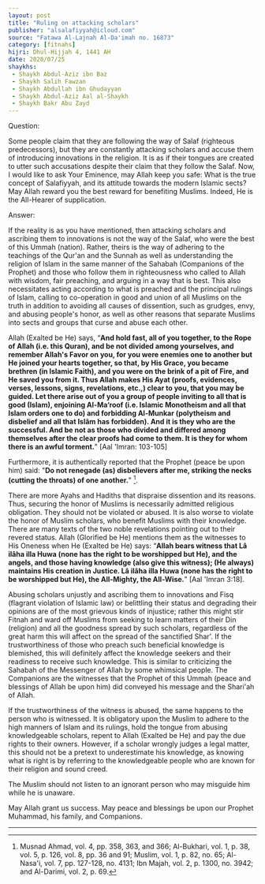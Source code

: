 ```yaml
---
layout: post
title: "Ruling on attacking scholars"
publisher: "alsalafiyyah@icloud.com"
source: "Fatawa Al-Lajnah Al-Da'imah no. 16873"
category: [fitnahs]
hijri: Dhul-Hijjah 4, 1441 AH
date: 2020/07/25
shaykhs: 
 - Shaykh Abdul-Aziz ibn Baz
 - Shaykh Salih Fawzan
 - Shaykh Abdullah ibn Ghudayyan
 - Shaykh Abdul-Aziz Aal al-Shaykh
 - Shaykh Bakr Abu Zayd
---
```


Question: 

Some people claim that they are following the way of Salaf (righteous predecessors), but they are constantly attacking scholars and accuse them of introducing innovations in the religion. It is as if their tongues are created to utter such accusations despite their claim that they follow the Salaf. Now, I would like to ask Your Eminence, may Allah keep you safe: What is the true concept of Salafiyyah, and its attitude towards the modern Islamic sects? May Allah reward you the best reward for benefiting Muslims. Indeed, He is the All-Hearer of supplication.

Answer:

If the reality is as you have mentioned, then attacking scholars and ascribing them to innovations is not the way of the Salaf, who were the best of this Ummah (nation). Rather, theirs is the way of adhering to the teachings of the Qur'an and the Sunnah as well as understanding the religion of Islam in the same manner of the Sahabah (Companions of the Prophet) and those who follow them in righteousness who called to Allah with wisdom, fair preaching, and arguing in a way that is best. This also necessitates acting according to what is preached and the principal rulings of Islam, calling to co-operation in good and union of all Muslims on the truth in addition to avoiding all causes of dissention, such as grudges, envy, and abusing people's honor, as well as other reasons that separate Muslims into sects and groups that curse and abuse each other. 

Allah (Exalted be He) says, “**And hold fast, all of you together, to the Rope of Allah (i.e. this Quran), and be not divided among yourselves, and remember Allah's Favor on you, for you were enemies one to another but He joined your hearts together, so that, by His Grace, you became brethren (in Islamic Faith), and you were on the brink of a pit of Fire, and He saved you from it. Thus Allah makes His Ayat (proofs, evidences, verses, lessons, signs, revelations, etc.,) clear to you, that you may be guided. Let there arise out of you a group of people inviting to all that is good (Islam), enjoining Al-Ma‘roof (i.e. Islamic Monotheism and all that Islam orders one to do) and forbidding Al-Munkar (polytheism and disbelief and all that Islâm has forbidden). And it is they who are the successful. And be not as those who divided and differed among themselves after the clear proofs had come to them. It is they for whom there is an awful torment.**" [Aal 'Imran: 103-105]

Furthermore, it is authentically reported that the Prophet (peace be upon him) said: "**Do not renegade (as) disbelievers after me, striking the necks (cutting the throats) of one another.**" [^1].

There are more Ayahs and Hadiths that dispraise dissention and its reasons. Thus, securing the honor of Muslims is necessarily admitted religious obligation. They should not be violated or abused. It is also worse to violate the honor of Muslim scholars, who benefit Muslims with their knowledge. There are many texts of the two noble revelations pointing out to their revered status. Allah (Glorified be He) mentions them as the witnesses to His Oneness when He (Exalted be He) says: “**Allah bears witness that Lâ ilâha illa Huwa (none has the right to be worshipped but He), and the angels, and those having knowledge (also give this witness); (He always) maintains His creation in Justice. Lâ ilâha illa Huwa (none has the right to be worshipped but He), the All-Mighty, the All-Wise.**" [Aal 'Imran 3:18].

Abusing scholars unjustly and ascribing them to innovations and Fisq (flagrant violation of Islamic law) or belittling their status and degrading their opinions are of the most grievous kinds of injustice; rather this might stir Fitnah and ward off Muslims from seeking to learn matters of their Din (religion) and all the goodness spread by such scholars, regardless of the great harm this will affect on the spread of the sanctified Shar'. If the trustworthiness of those who preach such beneficial knowledge is blemished, this will definitely affect the knowledge seekers and their readiness to receive such knowledge. This is similar to criticizing the Sahabah of the Messenger of Allah by some whimsical people. The Companions are the witnesses that the Prophet of this Ummah (peace and blessings of Allah be upon him) did conveyed his message and the Shari'ah of Allah. 

If the trustworthiness of the witness is abused, the same happens to the person who is witnessed. It is obligatory upon the Muslim to adhere to the high manners of Islam and its rulings, hold the tongue from abusing knowledgeable scholars, repent to Allah (Exalted be He) and pay the due rights to their owners. However, if a scholar wrongly judges a legal matter, this should not be a pretext to underestimate his knowledge, as knowing what is right is by referring to the knowledgeable people who are known for their religion and sound creed. 

The Muslim should not listen to an ignorant person who may misguide him while he is unaware.

May Allah grant us success. May peace and blessings be upon our Prophet Muhammad, his family, and Companions.

---

[^1]: Musnad Ahmad, vol. 4, pp. 358, 363, and 366; Al-Bukhari, vol. 1, p. 38, vol. 5, p. 126, vol. 8, pp. 36 and 91; Muslim, vol. 1, p. 82, no. 65; Al-Nasa'i, vol. 7, pp. 127-128, no. 4131; Ibn Majah, vol. 2, p. 1300, no. 3942; and Al-Darimi, vol. 2, p. 69.
